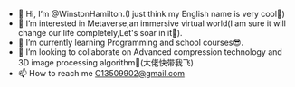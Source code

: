 - 💖 Hi, I’m @WinstonHamilton.(I just think my English name is very cool🤪)
- 👀 I’m interested in Metaverse,an immersive virtual world(I am sure it will change our life completely,Let's soar in it🤩).
- 🌱 I’m currently learning Programming and school courses😎.
- 🤗 I’m looking to collaborate on Advanced compression technology and 3D image processing algorithm🫡(大佬快带我飞)
- 📫 How to reach me C13509902@gmail.com

<!---
WinstonHamilton/WinstonHamilton is a ✨ special ✨ repository because its `README.md` (this file) appears on your GitHub profile.
You can click the Preview link to take a look at your changes.
--->
